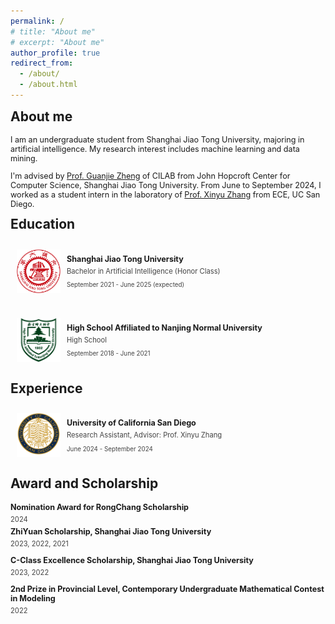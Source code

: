 ```yaml
---
permalink: /
# title: "About me"
# excerpt: "About me"
author_profile: true
redirect_from: 
  - /about/
  - /about.html
---
```


<h2 style="margin-top: 1px">About me</h2>
<p style="font-size: 0.9em;"> 
I am an undergraduate student from Shanghai Jiao Tong University, majoring in artificial intelligence. My research interest includes machine learning and data mining. 

<p style="font-size: 0.9em;"> 
I'm advised by <a href="https://jhc.sjtu.edu.cn/~gjzheng/">Prof. Guanjie Zheng</a> of CILAB from John Hopcroft Center for Computer Science, Shanghai Jiao Tong University. From June to September 2024, I worked as a student intern in the laboratory of <a href="http://xyzhang.ucsd.edu/">Prof. Xinyu Zhang</a> from ECE, UC San Diego.
</p>

<h2 style="margin-top: 1px">Education</h2>

<div style="display: flex; align-items: center; padding: 10px; margin: 10px 0;">
    <img src="/images/sjtu.png" alt="Education Icon" style="width: 70px; height: 70px; margin-right: 10px; margin-bottom: 10px; object-fit: fill;">
    <div>
        <h3 style="margin: 0; font-size: 0.9em;">Shanghai Jiao Tong University</h3>
        <p style="margin: 5px 0; color: #444; font-size: 0.8em;">Bachelor in Artificial Intelligence (Honor Class)</p>
        <p style="color: #444; font-size: 0.7em;">September 2021 - June 2025 (expected)</p>
    </div>
</div>


<div style="display: flex; align-items: center; padding: 10px; margin: 10px 0;">
    <img src="/images/nsfz.png" alt="Education Icon" style="width: 70px; height: 70px; margin-right: 10px; margin-bottom: 10px; object-fit: fill;">
    <div>
        <h3 style="margin: 0; font-size: 0.9em;">High School Affiliated to Nanjing Normal University</h3>
        <p style="margin: 5px 0; color: #444; font-size: 0.8em;">High School</p>
        <p style="color: #444; font-size: 0.7em;">September 2018 - June 2021</p>
    </div>
</div>

<h2 style="margin-top: 1px">Experience</h2>


<div style="display: flex; align-items: center; padding: 10px; margin: 10px 0;">
    <img src="/images/ucsd.svg" alt="Education Icon" style="width: 70px; height: 70px; margin-right: 10px; margin-bottom: 10px; object-fit: fill;">
    <div>
        <h3 style="margin: 0; font-size: 0.9em;">University of California San Diego</h3>
        <p style="margin: 5px 0; color: #444; font-size: 0.8em;">Research Assistant, Advisor: Prof. Xinyu Zhang</p>
        <p style="color: #444; font-size: 0.7em;">June 2024 - September 2024</p>
    </div>
</div>

<h2 style="margin-top: 1px">Award and Scholarship</h2>
<h4 style="margin: 0; font-size: 0.9em;">Nomination Award for RongChang Scholarship</h4>
<p style="margin: 5px 0; color: #444; font-size: 0.8em;">2024</p>
<h4 style="margin: 0; font-size: 0.9em;">ZhiYuan Scholarship, Shanghai Jiao Tong University</h4>
<p style="margin: 5px 0; color: #444; font-size: 0.8em;">2023, 2022, 2021</p>
<h4 style="margin: 0; margin-top: 12px; font-size: 0.9em;">C-Class Excellence Scholarship, Shanghai Jiao Tong University</h4>
<p style="margin: 5px 0; color: #444; font-size: 0.8em;">2023, 2022</p>
<h4 style="margin: 0; margin-top: 12px; font-size: 0.9em;">2nd Prize in Provincial Level, Contemporary Undergraduate Mathematical Contest in Modeling</h4>
<p style="margin: 5px 0; color: #444; font-size: 0.8em;">2022</p>

